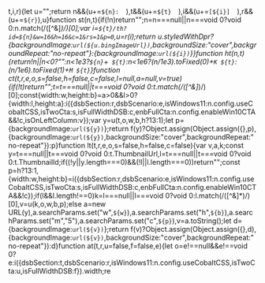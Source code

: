 t,i,r){let u="";return n&&(u+=`${n}: 
 `),t&&(u+=`${t} 
 `),i&&(u+=`[${i}] 
 `),r&&(u+=`${r}`),u}function st(n,t){if(!n)return"";n=n===null||n===void 0?void 0:n.match(/([^&]*)/)[0];var i=`${t}/th?id=${n}&w=16&h=16&c=1&rs=1&p=0`,u=r(i);return u.styledWithDpr?{backgroundImage:`url(${u.bingImageUrl})`,backgroundSize:"cover",backgroundRepeat:"no-repeat"}:{backgroundImage:`url(${i})`}}function ht(n,t){return!n||n<0?"":n<1e3?`${n}`+` ${t}`:n<1e6?(n/1e3).toFixed(0)+`K ${t}`:(n/1e6).toFixed(1)+`M ${t}`}function ct(t,r,e,o,s=false,h=false,c=false,l=null,a=null,v=true){if(!t)return"";t=t===null||t===void 0?void 0:t.match(/([^&]*)/)[0];const{width:w,height:b}=a>0&&l>0?{width:l,height:a}:i({dsbSection:r,dsbScenario:e,isWindows11:n.config.useCobaltCSS,isTwoCta:s,isFullWidthDSB:c,enbFullCta:n.config.enableWin10CTA&&!c,isOnLeftColumn:v});var y=u(t,o,w,b,h?13:1);let p={backgroundImage:`url(${y})`};return f(y)?Object.assign(Object.assign({},p),{backgroundImage:`url(${y})`,backgroundSize:"cover",backgroundRepeat:"no-repeat"}):p}function lt(t,r,e,o,s=false,h=false,c=false){var v,a,k;const y=t===null||t===void 0?void 0:t.ThumbnailUrl,l=t===null||t===void 0?void 0:t.ThumbnailId;if((!y||y.length===0)&&(!l||l.length===0))return"";const p=h?13:1,{width:w,height:b}=i({dsbSection:r,dsbScenario:e,isWindows11:n.config.useCobaltCSS,isTwoCta:s,isFullWidthDSB:c,enbFullCta:n.config.enableWin10CTA&&!c});if(l&&l.length!==0)k=l===null||l===void 0?void 0:l.match(/([^&]*)/)[0],v=u(k,o,w,b,p);else a=new URL(y),a.searchParams.set("w",`${w}`),a.searchParams.set("h",`${b}`),a.searchParams.set("m","5"),a.searchParams.set("c",`${p}`),v=a.toString();let d={backgroundImage:`url(${v})`};return f(v)?Object.assign(Object.assign({},d),{backgroundImage:`url(${v})`,backgroundSize:"cover",backgroundRepeat:"no-repeat"}):d}function at(t,r,u=false,f=false,e){let o=e!==null&&e!==void 0?e:i({dsbSection:t,dsbScenario:r,isWindows11:n.config.useCobaltCSS,isTwoCta:u,isFullWidthDSB:f}).width;re